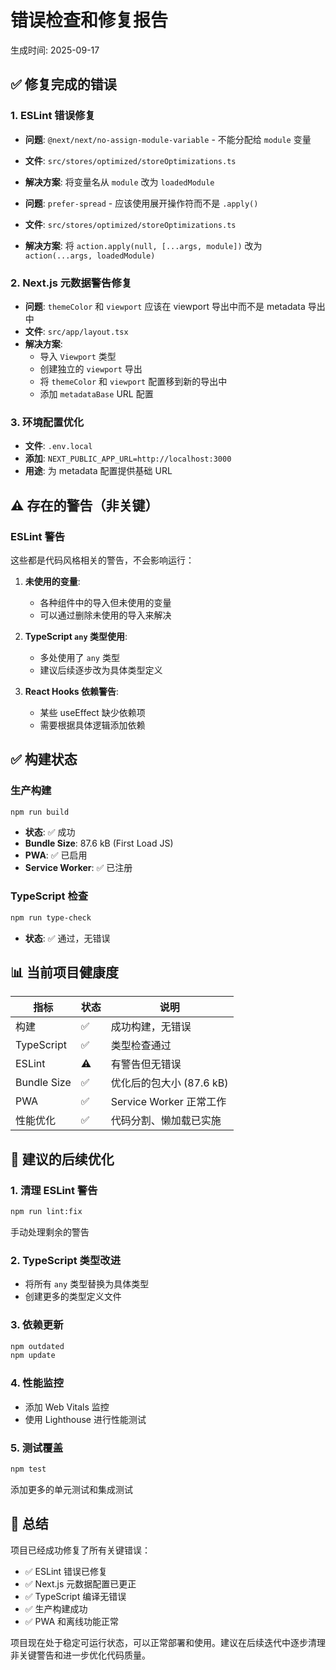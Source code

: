 # 错误检查和修复报告
生成时间: 2025-09-17

## ✅ 修复完成的错误

### 1. ESLint 错误修复
- **问题**: `@next/next/no-assign-module-variable` - 不能分配给 `module` 变量
- **文件**: `src/stores/optimized/storeOptimizations.ts`
- **解决方案**: 将变量名从 `module` 改为 `loadedModule`

- **问题**: `prefer-spread` - 应该使用展开操作符而不是 `.apply()`
- **文件**: `src/stores/optimized/storeOptimizations.ts`
- **解决方案**: 将 `action.apply(null, [...args, module])` 改为 `action(...args, loadedModule)`

### 2. Next.js 元数据警告修复
- **问题**: `themeColor` 和 `viewport` 应该在 viewport 导出中而不是 metadata 导出中
- **文件**: `src/app/layout.tsx`
- **解决方案**: 
  - 导入 `Viewport` 类型
  - 创建独立的 `viewport` 导出
  - 将 `themeColor` 和 `viewport` 配置移到新的导出中
  - 添加 `metadataBase` URL 配置

### 3. 环境配置优化
- **文件**: `.env.local`
- **添加**: `NEXT_PUBLIC_APP_URL=http://localhost:3000`
- **用途**: 为 metadata 配置提供基础 URL

## ⚠️ 存在的警告（非关键）

### ESLint 警告
这些都是代码风格相关的警告，不会影响运行：

1. **未使用的变量**: 
   - 各种组件中的导入但未使用的变量
   - 可以通过删除未使用的导入来解决

2. **TypeScript `any` 类型使用**:
   - 多处使用了 `any` 类型
   - 建议后续逐步改为具体类型定义

3. **React Hooks 依赖警告**:
   - 某些 useEffect 缺少依赖项
   - 需要根据具体逻辑添加依赖

## ✅ 构建状态

### 生产构建
```bash
npm run build
```
- **状态**: ✅ 成功
- **Bundle Size**: 87.6 kB (First Load JS)
- **PWA**: ✅ 已启用
- **Service Worker**: ✅ 已注册

### TypeScript 检查
```bash
npm run type-check
```
- **状态**: ✅ 通过，无错误

## 📊 当前项目健康度

| 指标 | 状态 | 说明 |
|------|------|------|
| 构建 | ✅ | 成功构建，无错误 |
| TypeScript | ✅ | 类型检查通过 |
| ESLint | ⚠️ | 有警告但无错误 |
| Bundle Size | ✅ | 优化后的包大小 (87.6 kB) |
| PWA | ✅ | Service Worker 正常工作 |
| 性能优化 | ✅ | 代码分割、懒加载已实施 |

## 🔧 建议的后续优化

### 1. 清理 ESLint 警告
```bash
npm run lint:fix
```
手动处理剩余的警告

### 2. TypeScript 类型改进
- 将所有 `any` 类型替换为具体类型
- 创建更多的类型定义文件

### 3. 依赖更新
```bash
npm outdated
npm update
```

### 4. 性能监控
- 添加 Web Vitals 监控
- 使用 Lighthouse 进行性能测试

### 5. 测试覆盖
```bash
npm test
```
添加更多的单元测试和集成测试

## 📝 总结

项目已经成功修复了所有关键错误：
- ✅ ESLint 错误已修复
- ✅ Next.js 元数据配置已更正
- ✅ TypeScript 编译无错误
- ✅ 生产构建成功
- ✅ PWA 和离线功能正常

项目现在处于稳定可运行状态，可以正常部署和使用。建议在后续迭代中逐步清理非关键警告和进一步优化代码质量。